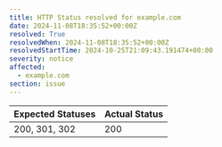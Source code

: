 ```yaml
---
title: HTTP Status resolved for example.com
date: 2024-11-08T18:35:52+00:00Z
resolved: True
resolvedWhen: 2024-11-08T18:35:52+00:00Z
resolvedStartTime: 2024-10-25T21:09:43.191474+00:00
severity: notice
affected:
  - example.com
section: issue
---
```


| Expected Statuses | Actual Status  |
|-------------------|----------------|
| 200, 301, 302 | 200 |
